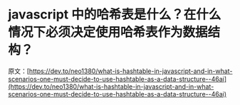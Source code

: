 # javascript 中的哈希表是什么？在什么情况下必须决定使用哈希表作为数据结构？

原文：[https://dev.to/neo1380/what-is-hashtable-in-javascript-and-in-what-scenarios-one-must-decide-to-use-hashtable-as-a-data-structure--46ai](https://dev.to/neo1380/what-is-hashtable-in-javascript-and-in-what-scenarios-one-must-decide-to-use-hashtable-as-a-data-structure--46ai)